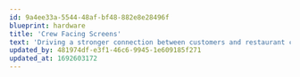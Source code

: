 ```yaml
---
id: 9a4ee33a-5544-48af-bf48-882e8e28496f
blueprint: hardware
title: 'Crew Facing Screens'
text: 'Driving a stronger connection between customers and restaurant crews, this solution lives inside the order-taking window and mirrors menu board content to create clarity and opportunities for upsell.'
updated_by: 481974df-e3f1-46c6-9945-1e609185f271
updated_at: 1692603172
---
```

